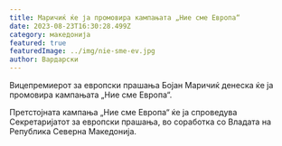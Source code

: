 ```yaml
---
title: Маричиќ ќе ја промовира кампањата „Ние сме Европа“
date: 2023-08-23T16:30:28.499Z
category: македонија
featured: true
featuredImage: ../img/nie-sme-ev.jpg
author: Вардарски
---
```

<!--StartFragment-->

Вицепремиерот за европски прашања Бојан Маричиќ денеска ќе ја промовира кампањата „Ние сме Европа“.

Претстојната кампања „Ние сме Европа“ ќе ја спроведува Секретаријатот за европски прашања, во соработка со Владата на Република Северна Македонија.

<!--EndFragment-->